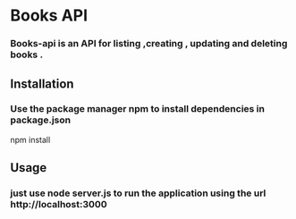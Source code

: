 # Books API 
### Books-api is an API for listing  ,creating , updating and deleting books . 

## Installation
### Use the package manager npm to install dependencies in package.json
npm install
## Usage
### just use node server.js to run the application using the url http://localhost:3000
